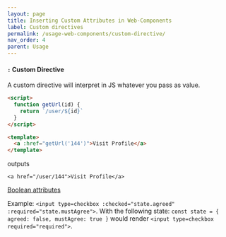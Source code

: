 ```yaml
---
layout: page
title: Inserting Custom Attributes in Web-Components
label: Custom directives
permalink: /usage-web-components/custom-directive/
nav_order: 4
parent: Usage
---
```


#### `:` Custom Directive

A custom directive will interpret in JS whatever you pass as value.

```html
<script>
  function getUrl(id) {
    return `/user/${id}`
  }
</script>

<template>
  <a :href="getUrl('144')">Visit Profile</a>
</template>
```

outputs

```
<a href="/user/144">Visit Profile</a>
```

[Boolean attributes](https://www.w3.org/TR/html5/infrastructure.html#sec-boolean-attributes)

Example: `<input type=checkbox :checked="state.agreed" :required="state.mustAgree">`.
With the following state: `const state = { agreed: false, mustAgree: true }` would render
`<input type=checkbox required="required">`.
